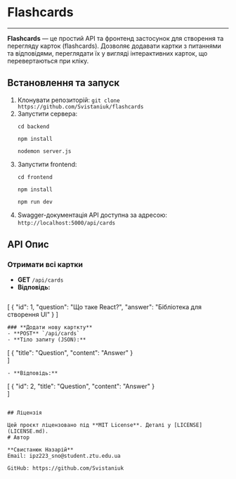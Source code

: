 # Flashcards
---
**Flashcards** — це простий API та фронтенд застосунок для створення та перегляду карток (flashcards). Дозволяє додавати картки з питаннями та відповідями, переглядати їх у вигляді інтерактивних карток, що перевертаються при кліку.

## Встановлення та запуск

1. Клонувати репозиторій: `git clone https://github.com/Svistaniuk/flashcards`
2. Запустити сервера:
   ```
   cd backend
   ```
   ```
   npm install
   ```
   ```
   nodemon server.js
   ```
3. Запустити frontend:
    ```
   cd frontend
   ```
   ```
   npm install
   ```
   ```
   npm run dev
   ```
4. Swagger-документація API доступна за адресою: `http://localhost:5000/api/cards`

## API Опис

### **Отримати всі картки**
- **GET** `/api/cards`
- **Відповідь:**
  ```
[
    {
    "id": 1,
    "question": "Що таке React?",
    "answer": "Бібліотека для створення UI"
  }
]
```
### **Додати нову карткту**
- **POST** `/api/cards`
- **Тіло запиту (JSON):**
```
  [
    {
      "title": "Question",
      "content": "Answer"
    }  
  ]
```  
- **Відповідь:**
```  
  [
    {
      "id": 2,
      "title": "Question",
      "content": "Answer"
    }  
  ]
```  

## Ліцензія

Цей проєкт ліцензовано під **MIT License**. Деталі у [LICENSE](LICENSE.md).
# Автор 

**Свистанюк Назарій**
Email: ipz223_sno@student.ztu.edu.ua

GitHub: https://github.com/Svistaniuk
